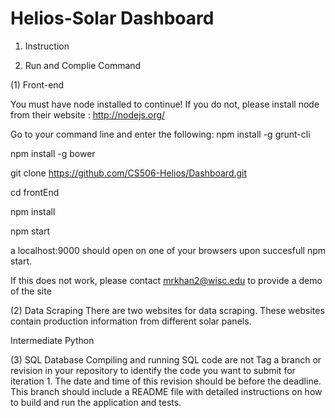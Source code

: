 # Helios-Solar Dashboard

1. Instruction

2. Run and Complie Command

(1) Front-end

You must have node installed to continue! If you do not, please install node from their website : http://nodejs.org/

Go to your command line and enter the following:
npm install -g grunt-cli

npm install -g bower

git clone https://github.com/CS506-Helios/Dashboard.git

cd frontEnd

npm install

npm start

a localhost:9000 should open on one of your browsers upon succesfull npm start.

If this does not work, please contact mrkhan2@wisc.edu to provide a demo of the site

(2) Data Scraping
There are two websites for data scraping. These websites contain production information from different solar panels.

Intermediate Python

(3) SQL Database
Compiling and running SQL code are not 
Tag a branch or revision in your repository to identify the code you want to submit for iteration 1. The date and time of this revision should be before the deadline. This branch should include a README file with detailed instructions on how to build and run the application and tests.






